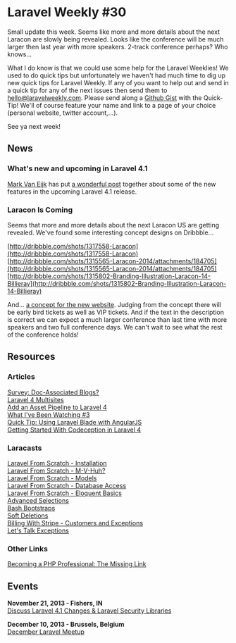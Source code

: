 # Laravel Weekly #30

Small update this week. Seems like more and more details about the next Laracon are slowly being revealed. Looks like the conference will be much larger then last year with more speakers. 2-track conference perhaps? Who knows...

What I do know is that we could use some help for the Laravel Weeklies! We used to do quick tips but unfortunately we haven't had much time to dig up new quick tips for Laravel Weekly. If any of you want to help out and send in a quick tip for any of the next issues then send them to hello@laravelweekly.com. Please send along a [Github Gist](https://gist.github.com/) with the Quick-Tip! We'll of course feature your name and link to a page of your choice (personal website, twitter account,...).

See ya next week!


## News

### What's new and upcoming in Laravel 4.1

[Mark Van Eijk](http://markvaneijk.com/) has put [a wonderful post](http://markvaneijk.com/whats-new-and-upcoming-in-laravel-4-1) together about some of the new features in the upcoming Laravel 4.1 release.

### Laracon Is Coming

Seems that more and more details about the next Laracon US are getting revealed. We've found some interesting concept designs on Dribbble...

[http://dribbble.com/shots/1317558-Laracon](http://dribbble.com/shots/1317558-Laracon)  
[http://dribbble.com/shots/1315565-Laracon-2014/attachments/184705](http://dribbble.com/shots/1315565-Laracon-2014/attachments/184705)  
[http://dribbble.com/shots/1315802-Branding-Illustration-Laracon-14-Billieray](http://dribbble.com/shots/1315802-Branding-Illustration-Laracon-14-Billieray)  

And... [a concept for the new website](http://dribbble.com/shots/1317294-Laracon-Site?list=users). Judging from the concept there will be early bird tickets as well as VIP tickets. And if the text in the description is correct we can expect a much larger conference than last time with more speakers and two full conference days. We can't wait to see what the rest of the conference holds!


## Resources

### Articles

[Survey: Doc-Associated Blogs?](http://blog.enge.me/post/survey-doc-associated-blogs)  
[Laravel 4 Multisites](https://medium.com/on-coding/26cdc75e4810)  
[Add an Asset Pipeline to Laravel 4](http://culttt.com/2013/11/04/add-asset-pipeline-laravel-4)  
[What I've Been Watching #3](http://laravel.io/topic/60/what-ive-been-watching-3)  
[Quick Tip: Using Laravel Blade with AngularJS](http://scotch.io/bar-talk/quick-tip-using-laravel-blade-with-angularjs)  
[Getting Started With Codeception in Laravel 4](http://tntstudio.us/blog/getting-started-with-codeception-in-laravel4)  

### Laracasts

[Laravel From Scratch - Installation](https://laracasts.com/series/laravel-from-scratch/episodes/1)  
[Laravel From Scratch - M-V-Huh?](https://laracasts.com/series/laravel-from-scratch/episodes/2)  
[Laravel From Scratch - Models](https://laracasts.com/series/laravel-from-scratch/episodes/3)  
[Laravel From Scratch - Database Access](https://laracasts.com/series/laravel-from-scratch/episodes/4)  
[Laravel From Scratch - Eloquent Basics](https://laracasts.com/series/laravel-from-scratch/episodes/5)  
[Advanced Selections](https://laracasts.com/lessons/advanced-eloquent-selections)  
[Bash Bootstraps](https://laracasts.com/lessons/advanced-eloquent-selections)  
[Soft Deletions](https://laracasts.com/lessons/soft-deletions)  
[Billing With Stripe - Customers and Exceptions](https://laracasts.com/series/billing-with-stripe/episodes/5)  
[Let's Talk Exceptions](https://laracasts.com/lessons/lets-talk-exceptions)  

### Other Links

[Becoming a PHP Professional: The Missing Link](http://www.sitepoint.com/becoming-php-professional-missing-link/)


## Events

**November 21, 2013 - Fishers, IN**  
[Discuss Laravel 4.1 Changes & Laravel Security Libraries](http://www.meetup.com/Laravel-Modern-Web-Apps-in-Carmel-Fishers-Indianapolis/events/149218982/)

**December 10, 2013 - Brussels, Belgium**  
[December Laravel Meetup](http://www.meetup.com/Laravel-Brussels/events/148643492/)